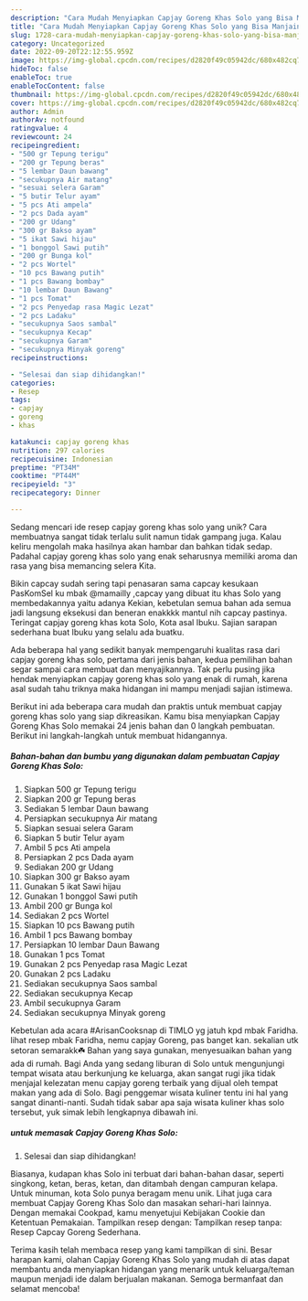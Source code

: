 ```yaml
---
description: "Cara Mudah Menyiapkan Capjay Goreng Khas Solo yang Bisa Manjain Lidah"
title: "Cara Mudah Menyiapkan Capjay Goreng Khas Solo yang Bisa Manjain Lidah"
slug: 1728-cara-mudah-menyiapkan-capjay-goreng-khas-solo-yang-bisa-manjain-lidah
category: Uncategorized
date: 2022-09-20T22:12:55.959Z
image: https://img-global.cpcdn.com/recipes/d2820f49c05942dc/680x482cq70/capjay-goreng-khas-solo-foto-resep-utama.jpg
hideToc: false
enableToc: true
enableTocContent: false
thumbnail: https://img-global.cpcdn.com/recipes/d2820f49c05942dc/680x482cq70/capjay-goreng-khas-solo-foto-resep-utama.jpg
cover: https://img-global.cpcdn.com/recipes/d2820f49c05942dc/680x482cq70/capjay-goreng-khas-solo-foto-resep-utama.jpg
author: Admin
authorAv: notfound
ratingvalue: 4
reviewcount: 24
recipeingredient:
- "500 gr Tepung terigu"
- "200 gr Tepung beras"
- "5 lembar Daun bawang"
- "secukupnya Air matang"
- "sesuai selera Garam"
- "5 butir Telur ayam"
- "5 pcs Ati ampela"
- "2 pcs Dada ayam"
- "200 gr Udang"
- "300 gr Bakso ayam"
- "5 ikat Sawi hijau"
- "1 bonggol Sawi putih"
- "200 gr Bunga kol"
- "2 pcs Wortel"
- "10 pcs Bawang putih"
- "1 pcs Bawang bombay"
- "10 lembar Daun Bawang"
- "1 pcs Tomat"
- "2 pcs Penyedap rasa Magic Lezat"
- "2 pcs Ladaku"
- "secukupnya Saos sambal"
- "secukupnya Kecap"
- "secukupnya Garam"
- "secukupnya Minyak goreng"
recipeinstructions:

- "Selesai dan siap dihidangkan!"
categories:
- Resep
tags:
- capjay
- goreng
- khas

katakunci: capjay goreng khas 
nutrition: 297 calories
recipecuisine: Indonesian
preptime: "PT34M"
cooktime: "PT44M"
recipeyield: "3"
recipecategory: Dinner

---
```





Sedang mencari ide resep capjay goreng khas solo yang unik? Cara membuatnya sangat tidak terlalu sulit namun tidak gampang juga. Kalau keliru mengolah maka hasilnya akan hambar dan bahkan tidak sedap. Padahal capjay goreng khas solo yang enak seharusnya memiliki aroma dan rasa yang bisa memancing selera Kita.





Bikin capcay sudah sering tapi penasaran sama capcay kesukaan PasKomSel ku mbak @mamailly ,capcay yang dibuat itu khas Solo yang membedakannya yaitu adanya Kekian, kebetulan semua bahan ada semua jadi langsung eksekusi dan beneran enakkkk mantul nih capcay pastinya. Teringat capjay goreng khas kota Solo, Kota asal Ibuku. Sajian sarapan sederhana buat Ibuku yang selalu ada buatku.

Ada beberapa hal yang sedikit banyak mempengaruhi kualitas rasa dari capjay goreng khas solo, pertama dari jenis bahan, kedua pemilihan bahan segar sampai cara membuat dan menyajikannya. Tak perlu pusing jika hendak menyiapkan capjay goreng khas solo yang enak di rumah, karena asal sudah tahu triknya maka hidangan ini mampu menjadi sajian istimewa.






Berikut ini ada beberapa cara mudah dan praktis untuk membuat capjay goreng khas solo yang siap dikreasikan. Kamu bisa menyiapkan Capjay Goreng Khas Solo memakai 24 jenis bahan dan 0 langkah pembuatan. Berikut ini langkah-langkah untuk membuat hidangannya.

<!--inarticleads1-->

##### Bahan-bahan dan bumbu yang digunakan dalam pembuatan Capjay Goreng Khas Solo:

1. Siapkan 500 gr Tepung terigu
1. Siapkan 200 gr Tepung beras
1. Sediakan 5 lembar Daun bawang
1. Persiapkan secukupnya Air matang
1. Siapkan sesuai selera Garam
1. Siapkan 5 butir Telur ayam
1. Ambil 5 pcs Ati ampela
1. Persiapkan 2 pcs Dada ayam
1. Sediakan 200 gr Udang
1. Siapkan 300 gr Bakso ayam
1. Gunakan 5 ikat Sawi hijau
1. Gunakan 1 bonggol Sawi putih
1. Ambil 200 gr Bunga kol
1. Sediakan 2 pcs Wortel
1. Siapkan 10 pcs Bawang putih
1. Ambil 1 pcs Bawang bombay
1. Persiapkan 10 lembar Daun Bawang
1. Gunakan 1 pcs Tomat
1. Gunakan 2 pcs Penyedap rasa Magic Lezat
1. Gunakan 2 pcs Ladaku
1. Sediakan secukupnya Saos sambal
1. Sediakan secukupnya Kecap
1. Ambil secukupnya Garam
1. Sediakan secukupnya Minyak goreng


Kebetulan ada acara #ArisanCooksnap di TIMLO yg jatuh kpd mbak Faridha. lihat resep mbak Faridha, nemu capjay Goreng, pas banget kan. sekalian utk setoran semarakk☘️ Bahan yang saya gunakan, menyesuaikan bahan yang ada di rumah. Bagi Anda yang sedang liburan di Solo untuk mengunjungi tempat wisata atau berkunjung ke keluarga, akan sangat rugi jika tidak menjajal kelezatan menu capjay goreng terbaik yang dijual oleh tempat makan yang ada di Solo. Bagi penggemar wisata kuliner tentu ini hal yang sangat dinanti-nanti. Sudah tidak sabar apa saja wisata kuliner khas solo tersebut, yuk simak lebih lengkapnya dibawah ini. 

<!--inarticleads2-->

#####  untuk memasak Capjay Goreng Khas Solo:


1. Selesai dan siap dihidangkan!

Biasanya, kudapan khas Solo ini terbuat dari bahan-bahan dasar, seperti singkong, ketan, beras, ketan, dan ditambah dengan campuran kelapa. Untuk minuman, kota Solo punya beragam menu unik. Lihat juga cara membuat Capjay Goreng Khas Solo dan masakan sehari-hari lainnya. Dengan memakai Cookpad, kamu menyetujui Kebijakan Cookie dan Ketentuan Pemakaian. Tampilkan resep dengan: Tampilkan resep tanpa: Resep Capcay Goreng Sederhana. 

Terima kasih telah membaca resep yang kami tampilkan di sini. Besar harapan kami, olahan Capjay Goreng Khas Solo yang mudah di atas dapat membantu anda menyiapkan hidangan yang menarik untuk keluarga/teman maupun menjadi ide dalam berjualan makanan. Semoga bermanfaat dan selamat mencoba!
